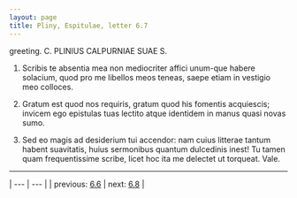 ```yaml
---
layout: page
title: Pliny, Espitulae, letter 6.7
---
```


greeting. C. PLINIUS CALPURNIAE SUAE S.



1. Scribis te absentia mea non mediocriter affici unum-que habere solacium, quod pro me libellos meos teneas, saepe etiam in vestigio meo colloces.



2. Gratum est quod nos requiris, gratum quod his fomentis acquiescis; invicem ego epistulas tuas lectito atque identidem in manus quasi novas sumo.



3. Sed eo magis ad desiderium tui accendor: nam cuius litterae tantum habent suavitatis, huius sermonibus quantum dulcedinis inest! Tu tamen quam frequentissime scribe, licet hoc ita me delectet ut torqueat. Vale.



---

| --- | --- |
| previous: [6.6](../6.6/) | next: [6.8](../6.8/) |